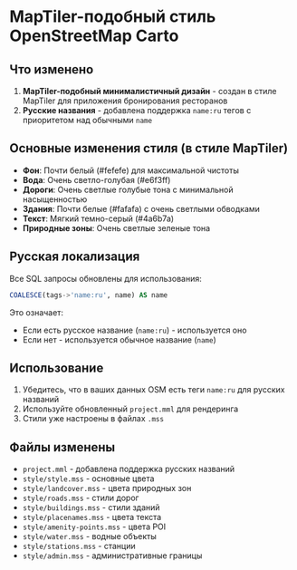 
# MapTiler-подобный стиль OpenStreetMap Carto

## Что изменено

1. **MapTiler-подобный минималистичный дизайн** - создан в стиле MapTiler для приложения бронирования ресторанов
2. **Русские названия** - добавлена поддержка `name:ru` тегов с приоритетом над обычными `name`

## Основные изменения стиля (в стиле MapTiler)

- **Фон**: Почти белый (#fefefe) для максимальной чистоты
- **Вода**: Очень светло-голубая (#e6f3ff) 
- **Дороги**: Очень светлые голубые тона с минимальной насыщенностью
- **Здания**: Почти белые (#fafafa) с очень светлыми обводками
- **Текст**: Мягкий темно-серый (#4a6b7a)
- **Природные зоны**: Очень светлые зеленые тона

## Русская локализация

Все SQL запросы обновлены для использования:
```sql
COALESCE(tags->'name:ru', name) AS name
```

Это означает:
- Если есть русское название (`name:ru`) - используется оно
- Если нет - используется обычное название (`name`)

## Использование

1. Убедитесь, что в ваших данных OSM есть теги `name:ru` для русских названий
2. Используйте обновленный `project.mml` для рендеринга
3. Стили уже настроены в файлах `.mss`

## Файлы изменены

- `project.mml` - добавлена поддержка русских названий
- `style/style.mss` - основные цвета
- `style/landcover.mss` - цвета природных зон
- `style/roads.mss` - стили дорог
- `style/buildings.mss` - стили зданий
- `style/placenames.mss` - цвета текста
- `style/amenity-points.mss` - цвета POI
- `style/water.mss` - водные объекты
- `style/stations.mss` - станции
- `style/admin.mss` - административные границы
